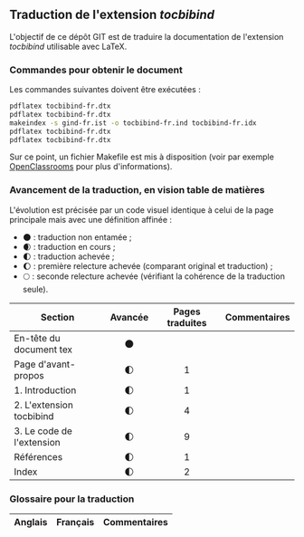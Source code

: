## Traduction de l'extension *tocbibind*

L'objectif de ce dépôt GIT est de traduire la documentation de l'extension *tocbibind* utilisable avec LaTeX.


### Commandes pour obtenir le document

Les commandes suivantes doivent être exécutées :

```bash
pdflatex tocbibind-fr.dtx
pdflatex tocbibind-fr.dtx
makeindex -s gind-fr.ist -o tocbibind-fr.ind tocbibind-fr.idx
pdflatex tocbibind-fr.dtx
pdflatex tocbibind-fr.dtx
```

Sur ce point, un fichier Makefile est mis à disposition (voir par exemple [OpenClassrooms](https://openclassrooms.com/courses/compilez-sous-gnu-linux#/id/r-1130480) pour plus d'informations).


### Avancement de la traduction, en vision table de matières

L'évolution est précisée par un code visuel identique à celui de la page principale mais avec une définition affinée :

- :new_moon: : traduction non entamée ;
- :waxing_crescent_moon: : traduction en cours ;
- :first_quarter_moon: : traduction achevée ;
- :waxing_gibbous_moon: : première relecture achevée (comparant original et traduction) ; 
- :full_moon: : seconde relecture achevée (vérifiant la cohérence de la traduction seule).

Section                       | Avancée                | Pages traduites |   Commentaires 
----------------------------- | :--------------------: | :-------------: | -------------------------
En-tête du document tex       | :new_moon:             |                 |
Page d'avant-propos           | :first_quarter_moon:   | 1               | 
1. Introduction               | :first_quarter_moon:   | 1               | 
2. L'extension tocbibind      | :first_quarter_moon:   | 4               | 
3. Le code de l'extension     | :first_quarter_moon:   | 9               | 
Références                    | :first_quarter_moon:   | 1               |
Index                         | :first_quarter_moon:   | 2               |   


### Glossaire pour la traduction

Anglais                   | Français                                          | Commentaires 
------------------------- | ------------------------------------------------- | -------------------------------
